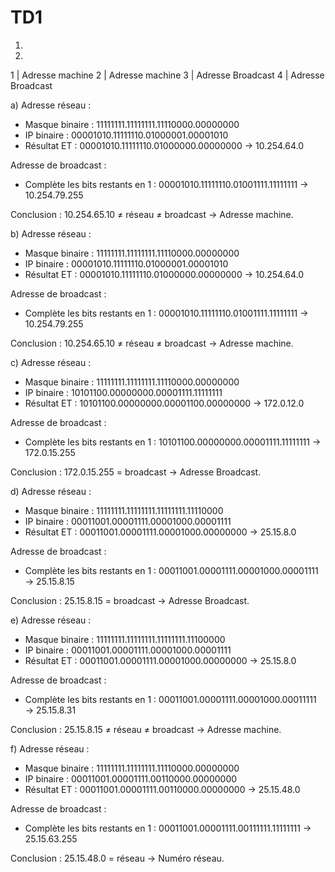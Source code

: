 # TD1

1.
2.

1 | Adresse machine
2 | Adresse machine
3 | Adresse Broadcast
4 | Adresse Broadcast

a)
Adresse réseau :

- Masque binaire : 11111111.11111111.11110000.00000000
- IP binaire : 00001010.11111110.01000001.00001010
- Résultat ET : 00001010.11111110.01000000.00000000 → 10.254.64.0

Adresse de broadcast :

- Complète les bits restants en 1 : 00001010.11111110.01001111.11111111 → 10.254.79.255

Conclusion : 10.254.65.10 ≠ réseau ≠ broadcast → Adresse machine.

b)
Adresse réseau :

- Masque binaire : 11111111.11111111.11110000.00000000
- IP binaire : 00001010.11111110.01000001.00001010
- Résultat ET : 00001010.11111110.01000000.00000000 → 10.254.64.0

Adresse de broadcast :

- Complète les bits restants en 1 : 00001010.11111110.01001111.11111111 → 10.254.79.255

Conclusion : 10.254.65.10 ≠ réseau ≠ broadcast → Adresse machine.

c)
Adresse réseau :

- Masque binaire : 11111111.11111111.11110000.00000000
- IP binaire : 10101100.00000000.00001111.11111111
- Résultat ET : 10101100.00000000.00001100.00000000 → 172.0.12.0

Adresse de broadcast :

- Complète les bits restants en 1 : 10101100.00000000.00001111.11111111 → 172.0.15.255

Conclusion : 172.0.15.255 = broadcast → Adresse Broadcast.

d)
Adresse réseau :

- Masque binaire : 11111111.11111111.11111111.11110000
- IP binaire : 00011001.00001111.00001000.00001111
- Résultat ET : 00011001.00001111.00001000.00000000 → 25.15.8.0

Adresse de broadcast :

- Complète les bits restants en 1 : 00011001.00001111.00001000.00001111 → 25.15.8.15

Conclusion : 25.15.8.15 = broadcast → Adresse Broadcast.

e)
Adresse réseau :

- Masque binaire : 11111111.11111111.11111111.11100000
- IP binaire : 00011001.00001111.00001000.00001111
- Résultat ET : 00011001.00001111.00001000.00000000 → 25.15.8.0

Adresse de broadcast :

- Complète les bits restants en 1 : 00011001.00001111.00001000.00011111 → 25.15.8.31

Conclusion : 25.15.8.15 ≠ réseau ≠ broadcast → Adresse machine.

f)
Adresse réseau :

- Masque binaire : 11111111.11111111.11110000.00000000
- IP binaire : 00011001.00001111.00110000.00000000
- Résultat ET : 00011001.00001111.00110000.00000000 → 25.15.48.0

Adresse de broadcast :

- Complète les bits restants en 1 : 00011001.00001111.00111111.11111111 → 25.15.63.255

Conclusion : 25.15.48.0 = réseau → Numéro réseau.
